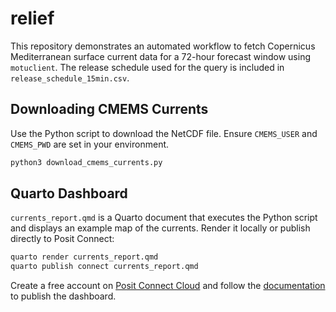 # relief

This repository demonstrates an automated workflow to fetch Copernicus
Mediterranean surface current data for a 72-hour forecast window using
`motuclient`. The release schedule used for the query is included in
`release_schedule_15min.csv`.

## Downloading CMEMS Currents

Use the Python script to download the NetCDF file. Ensure `CMEMS_USER` and
`CMEMS_PWD` are set in your environment.

```bash
python3 download_cmems_currents.py
```

## Quarto Dashboard

`currents_report.qmd` is a Quarto document that executes the Python
script and displays an example map of the currents. Render it locally or
publish directly to Posit Connect:

```bash
quarto render currents_report.qmd
quarto publish connect currents_report.qmd
```

Create a free account on [Posit Connect Cloud](https://connect.posit.cloud)
and follow the [documentation](https://docs.posit.co/connect-cloud/) to
publish the dashboard.
